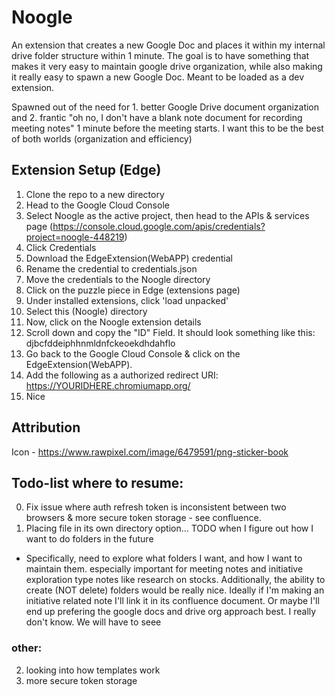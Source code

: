 # Noogle
An extension that creates a new Google Doc and places it within my internal drive folder structure within 1 minute. The goal is to have something that makes it very easy to maintain google drive organization, while also making it really easy to spawn a new Google Doc. Meant to be loaded as a dev extension. 

Spawned out of the need for 1. better Google Drive document organization and 2. frantic "oh no, I don't have a blank note document for recording meeting notes" 1 minute before the meeting starts. I want this to be the best of both worlds (organization and efficiency)


## Extension Setup (Edge)
1. Clone the repo to a new directory
2. Head to the Google Cloud Console
3. Select Noogle as the active project, then head to the APIs & services page (https://console.cloud.google.com/apis/credentials?project=noogle-448219)
4. Click Credentials
5. Download the EdgeExtension(WebAPP) credential
6. Rename the credential to credentials.json
7. Move the credentials to the Noogle directory
8. Click on the puzzle piece in Edge (extensions page)
10. Under installed extensions, click 'load unpacked'
11. Select this (Noogle) directory
12. Now, click on the Noogle extension details
13. Scroll down and copy the "ID" Field. It should look something like this: djbcfddeiphhnmldnfckeoekdhdahflo
14. Go back to the Google Cloud Console & click on the EdgeExtension(WebAPP). 
15. Add the following as a authorized redirect URI: https://YOURIDHERE.chromiumapp.org/
16. Nice


## Attribution
Icon - https://www.rawpixel.com/image/6479591/png-sticker-book


## Todo-list where to resume:
0. Fix issue where auth refresh token is inconsistent between two browsers & more secure token storage - see confluence.
1. Placing file in its own directory option... TODO when I figure out how I want to do folders in the future
* Specifically, need to explore what folders I want, and how I want to maintain them. especially important for  meeting notes and initiative exploration type notes like research on stocks. Additionally, the ability to create (NOT delete) folders would be really nice. Ideally if I'm making an initiative related note I'll link it in its confluence document. Or maybe I'll end up prefering the google docs and drive org approach best. I really don't know. We will have to seee

### other:
2. looking into how templates work
3. more secure token storage 